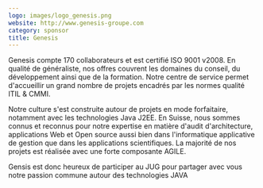 ```yaml
---
logo: images/logo_genesis.png
website: http://www.genesis-groupe.com
category: sponsor
title: Genesis
---
```


Genesis compte 170 collaborateurs et est certifié ISO 9001 v2008. En qualité de généraliste, nos offres couvrent les domaines du conseil, du développement ainsi que de la formation. Notre centre de service permet d'accueillir un grand nombre de projets encadrés par les normes qualité ITIL & CMMI.

Notre culture s'est construite autour de projets en mode forfaitaire, notamment avec les technologies Java J2EE. En Suisse, nous sommes connus et reconnus pour notre expertise en matière d'audit d'architecture, applications Web et Open source aussi bien dans l'informatique applicative de gestion que dans les applications scientifiques. La majorité de nos projets est réalisée avec une forte composante AGILE.

Gensis est donc heureux de participer au JUG pour partager avec vous notre passion commune autour des technologies JAVA